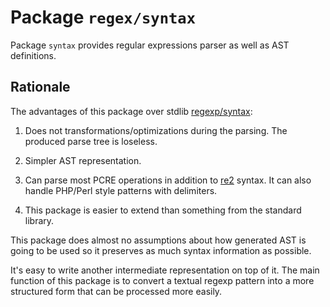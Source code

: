 # Package `regex/syntax`

Package `syntax` provides regular expressions parser as well as AST definitions.

## Rationale

The advantages of this package over stdlib [regexp/syntax](https://golang.org/pkg/regexp/syntax/):

1. Does not transformations/optimizations during the parsing.
   The produced parse tree is loseless.

2. Simpler AST representation.

3. Can parse most PCRE operations in addition to [re2](https://github.com/google/re2/wiki/Syntax) syntax.
   It can also handle PHP/Perl style patterns with delimiters.

4. This package is easier to extend than something from the standard library.

This package does almost no assumptions about how generated AST is going to be used
so it preserves as much syntax information as possible.

It's easy to write another intermediate representation on top of it. The main
function of this package is to convert a textual regexp pattern into a more
structured form that can be processed more easily.
